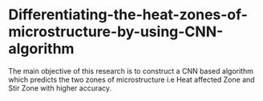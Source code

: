 # Differentiating-the-heat-zones-of-microstructure-by-using-CNN-algorithm
The main objective of this research is to construct a CNN based algorithm which predicts the two zones of microstructure i.e Heat affected Zone and Stir Zone with higher accuracy. 
